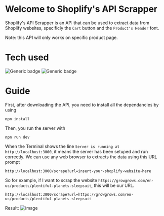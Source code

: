 
# Welcome to Shoplify's API Scrapper

Shoplify's API Scrapper is an API that can be used to extract data from Shoplify websites, specificly the ``Cart`` button and the ``Product's Header`` font. 

Note: this API will only works on specific product page.

# Tech used
![Generic badge](https://img.shields.io/badge/Express-v.4.21.1-red.svg) ![Generic badge](https://img.shields.io/badge/puppeteer-v.23.6.0-blue.svg)

# Guide
First, after downloading the API, you need to install all the dependancies by using

    npm install

Then, you run the server with 

    npm run dev

When the Terminal shows the line `Server is running at http://localhost:3000`, it means the server has been setuped and run correctly. We can use any web browser to extracts the data using this URL prompt

    http://localhost:3000/scrape?url=insert-your-shoplify-website-here

So for example, if I want to scrap the website `https://growgrows.com/en-us/products/plentiful-planets-sleepsuit`, this will be our URL.

    http://localhost:3000/scrape?url=https://growgrows.com/en-us/products/plentiful-planets-sleepsuit

Result:
![image](https://github.com/user-attachments/assets/7d798d8c-b0f1-48a3-bfc6-4a069e72514f)

